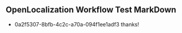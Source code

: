 ## OpenLocalization Workflow Test MarkDown
* 0a2f5307-8bfb-4c2c-a70a-094f1ee1adf3 thanks!

<!--HONumber=Jul16_HO4-->


